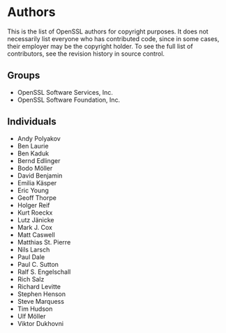 Authors
=======

This is the list of OpenSSL authors for copyright purposes.
It does not necessarily list everyone who has contributed code,
since in some cases, their employer may be the copyright holder.
To see the full list of contributors, see the revision history in
source control.


Groups
------

 *  OpenSSL Software Services, Inc.
 *  OpenSSL Software Foundation, Inc.


Individuals
-----------

 *  Andy Polyakov
 *  Ben Laurie
 *  Ben Kaduk
 *  Bernd Edlinger
 *  Bodo Möller
 *  David Benjamin
 *  Emilia Käsper
 *  Eric Young
 *  Geoff Thorpe
 *  Holger Reif
 *  Kurt Roeckx
 *  Lutz Jänicke
 *  Mark J. Cox
 *  Matt Caswell
 *  Matthias St. Pierre
 *  Nils Larsch
 *  Paul Dale
 *  Paul C. Sutton
 *  Ralf S. Engelschall
 *  Rich Salz
 *  Richard Levitte
 *  Stephen Henson
 *  Steve Marquess
 *  Tim Hudson
 *  Ulf Möller
 *  Viktor Dukhovni
